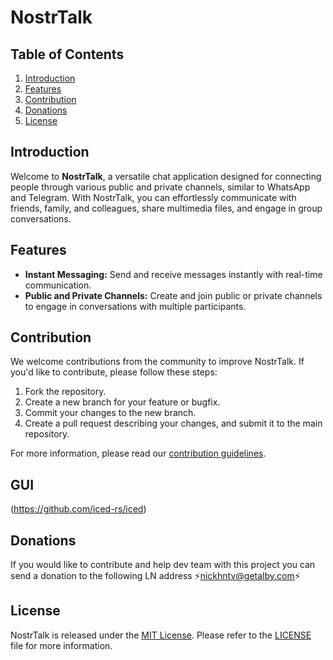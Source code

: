 # NostrTalk

## Table of Contents
1. [Introduction](#introduction)
2. [Features](#features)
3. [Contribution](#contribution)
4. [Donations](#donations)
5. [License](#license)

## Introduction
Welcome to **NostrTalk**, a versatile chat application designed for connecting people through various public and private channels, similar to WhatsApp and Telegram. With NostrTalk, you can effortlessly communicate with friends, family, and colleagues, share multimedia files, and engage in group conversations.

## Features
- **Instant Messaging:** Send and receive messages instantly with real-time communication.
- **Public and Private Channels:** Create and join public or private channels to engage in conversations with multiple participants.

## Contribution
We welcome contributions from the community to improve NostrTalk. If you'd like to contribute, please follow these steps:

1. Fork the repository.
2. Create a new branch for your feature or bugfix.
3. Commit your changes to the new branch.
4. Create a pull request describing your changes, and submit it to the main repository.

For more information, please read our [contribution guidelines](https://www.example.com/contribute).

## GUI 
(https://github.com/iced-rs/iced)

## Donations
If you would like to contribute and help dev team with this project you can send a donation to the following LN address ⚡nickhntv@getalby.com⚡

## License
NostrTalk is released under the [MIT License](https://opensource.org/licenses/MIT). Please refer to the [LICENSE](LICENSE) file for more information.

